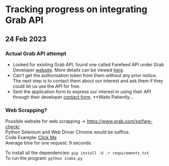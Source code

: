 # Tracking progress on integrating Grab API
## 24 Feb 2023
### Actual Grab API attempt
- Looked for existing Grab API, found one called Farefeed API under Grab Developer [website](https://developer.grab.com). More details can be viewed [here](https://developer.grab.com/docs/partner-farefeed). 
- Can't get the authorisation token from them without any prior notice. The next step is to contact them about our interest and ask them if they could let us use the API for free.
- Sent the application form to express our interest in using their API through their developer [contact form](https://developer.grab.com/contact-us). **Waits Patiently... 
### Web Scrapping? 
Possible website for web scrapping -> https://www.grab.com/sg/fare-check/  
Python Selenium and Web Driver Chrome would be suffice.  
Code Example: [Click Me](./index.py)  
Average time for one request: 9 seconds
  
To install all the dependencies:
``` pip install -U -r requirements.txt ```   
To run the program:
``` python index.py ```